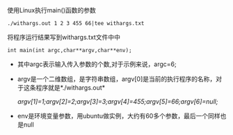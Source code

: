 使用Linux执行main()函数的参数

`./withargs.out 1 2 3 455 66|tee withargs.txt`

将程序运行结果写到withargs.txt文件中中

`int main(int argc,char**argv,char**env);`

* 其中argc表示输入传入参数的个数,对于示例来说，argc=6;

* argv是一个二维数组，是字符串数组，argv[0]是当前的执行程序的名称，对于这条程序就是*./withargs.out*

  *argv[1]=1;argv[2]=2;argv[3]=3;argv[4]=455;argv[5]=66;argv[6]=null;*

* env是环境变量参数，用ubuntu做实例，大约有60多个参数，最后一个同样也是null

